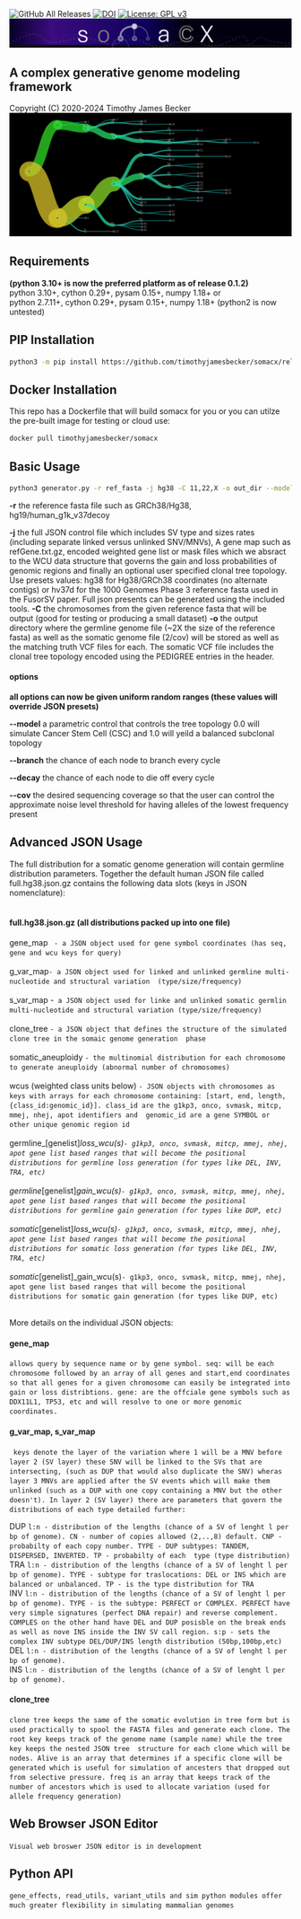![GitHub All Releases](https://img.shields.io/github/downloads/timothyjamesbecker/somacx/total.svg) [![DOI](https://zenodo.org/badge/185091540.svg)](https://zenodo.org/badge/latestdoi/185091540) [![License: GPL v3](https://img.shields.io/badge/License-GPLv3-blue.svg)](https://www.gnu.org/licenses/gpl-3.0)
![Alt text](images/somacx_logo.png?raw=true "somacx")
## A complex generative genome modeling framework
Copyright (C) 2020-2024 Timothy James Becker
![Alt text](images/clone_tree_inv.png?raw=true "somacx") <br>


## Requirements
<b>(python 3.10+ is now the preferred platform as of release 0.1.2)</b><br>
python 3.10+, cython 0.29+, pysam 0.15+, numpy 1.18+ or<br>
python 2.7.11+, cython 0.29+, pysam 0.15+, numpy 1.18+ (python2 is now untested)
## PIP Installation
```bash
python3 -m pip install https://github.com/timothyjamesbecker/somacx/releases/download/0.1.2/somacx-0.1.2.tar.gz
```

## Docker Installation
This repo has a Dockerfile that will build somacx for you or you can utilze the pre-built image for testing or cloud use:
```bash
docker pull timothyjamesbecker/somacx
```

## Basic Usage
```bash
python3 generator.py -r ref_fasta -j hg38 -C 11,22,X -o out_dir --model 0.25,0.75 --cov 2,6
```
<b>-r</b> the reference fasta file such as GRCh38/Hg38, hg19/human_g1k_v37decoy<br>

<b>-j</b> the full JSON control file which includes SV type and sizes rates (including separate linked versus unlinked SNV/MNVs), 
A gene map such as refGene.txt.gz, encoded weighted gene list or mask files which we absract to the WCU data structure that governs 
the gain and loss probabilities of genomic regions and finally an optional user specified clonal tree topology.
Use presets values: hg38 for Hg38/GRCh38 coordinates (no alternate contigs) or hv37d for the 1000 Genomes Phase 3 reference 
fasta used in the FusorSV paper.
Full json presents can be generated using the included tools.
<b>-C</b> the chromosomes from the given reference fasta that will be output (good for testing or producing a small dataset)
<b>-o</b> the output directory where the germline genome file (~2X the size of the reference fasta) as well as the somatic genome file 
(2/cov) will be stored as well as the matching truth VCF files for each. The somatic VCF file includes the clonal tree topology 
encoded using the PEDIGREE entries in the header.

#### options
<b>all options can now be given uniform random ranges (these values will override JSON presets)</b>

<b>--model</b> a parametric control that controls the tree topology 0.0 will simulate Cancer Stem Cell (CSC) and 1.0 will 
yeild a balanced subclonal topology

<b>--branch</b> the chance of each node to branch every cycle

<b>--decay</b> the chance of each node to die off every cycle

<b>--cov</b> the desired sequencing coverage so that the user can control the approximate noise level threshold for having 
alleles of the lowest frequency present

## Advanced JSON Usage
The full distribution for a somatic genome generation will contain germline distribution parameters. Together the default
human JSON file called full.hg38.json.gz contains the following data slots (keys in JSON nomenclature):<br><br>
#### full.hg38.json.gz (all distributions packed up into one file)
gene_map `` - a JSON object used for gene symbol coordinates (has seq, gene and wcu keys for query)``<br><br>
g_var_map``- a JSON object used for linked and unlinked germline multi-nucleotide and structural variation 
(type/size/frequency)``<br><br>
s_var_map -`` a JSON object used for linke and unlinked somatic germlin multi-nucleotide and structural variation
(type/size/frequency)``<br><br>
clone_tree ``- a JSON object that defines the structure of the simulated clone tree in the somaic genome generation 
phase``<br><br>
somatic_aneuploidy ``- the multinomial distribution for each chromosome to generate aneuploidy (abnormal number
of chromosomes)``<br><br>
wcus (weighted class units below) ``- JSON objects with chromosomes as keys with arrays for each chromosome containing:
[start, end, length, {class_id:genomic_id}]. class_id are the g1kp3, onco, svmask, mitcp, mmej, nhej, apot identifiers and 
genomic_id are a gene SYMBOL or other unique genomic region id``<br><br>
germline_[genelist]_loss_wcu(s)``- g1kp3, onco, svmask, mitcp, mmej, nhej, apot gene list based ranges that
will become the positional distributions for germline loss generation (for types like DEL, INV, TRA, etc)``<br><br>
germline_[genelist]_gain_wcu(s)``- g1kp3, onco, svmask, mitcp, mmej, nhej, apot gene list based ranges that
will become the positional distributions for germline gain generation (for types like DUP, etc)``<br><br>
somatic_[genelist]_loss_wcu(s)``- g1kp3, onco, svmask, mitcp, mmej, nhej, apot gene list based ranges that
will become the positional distributions for somatic loss generation (for types like DEL, INV, TRA, etc)``<br><br>
somatic_[genelist]_gain_wcu(s)``- g1kp3, onco, svmask, mitcp, mmej, nhej, apot gene list based ranges that
will become the positional distributions for somatic gain generation (for types like DUP, etc)``<br><br>

More details on the individual JSON objects: <br>

#### gene_map
``allows query by sequence name or by gene symbol. seq: will be each chromosome followed by an array of all genes and start,end
coordinates so that all genes for a given chromosome can easily be integrated into gain or loss distribtions. gene: are the offciale gene symbols
such as DDX11L1, TP53, etc and will resolve to one or more genomic coordinates.``<br>

#### g_var_map, s_var_map
`` keys denote the layer of the variation where 1 will be a MNV before layer 2 (SV layer) these SNV will be linked to the SVs
that are intersecting, (such as DUP that would also duplicate the SNV) wheras layer 3 MNVs are applied after the SV events which
will make them unlinked (such as a DUP with one copy containing a MNV but the other doesn't). In layer 2 (SV layer) there are
parameters that govern the distributions of each type detailed further:``

DUP ``l:n - distribution of the lengths (chance of a SV of lenght l per bp of genome). CN - number of copies allowed (2,..,8)
default. CNP - probabilty of each copy number. TYPE - DUP subtypes: TANDEM, DISPERSED, INVERTED. TP - probabilty of each 
type (type distribution)``<br>
TRA ``l:n - distribution of the lengths (chance of a SV of lenght l per bp of genome). TYPE - subtype for traslocations:
DEL or INS which are balanced or unbalanced. TP - is the type distribution for TRA``<br>
INV ``l:n - distribution of the lengths (chance of a SV of lenght l per bp of genome). TYPE - is the subtype: PERFECT or
COMPLEX. PERFECT have very simple signatures (perfect DNA repair) and reverse complement. COMPLES on the other hand
have DEL and DUP posisble on the break ends as well as nove INS inside the INV SV call region. s:p - sets the complex INV
subtype DEL/DUP/INS length distribution (50bp,100bp,etc)``<br>
DEL ``l:n - distribution of the lengths (chance of a SV of lenght l per bp of genome).``<br>
INS  ``l:n - distribution of the lengths (chance of a SV of lenght l per bp of genome).``

#### clone_tree
``clone tree keeps the same of the somatic evolution in tree form but is used practically to spool the FASTA files and
generate each clone. The root key keeps track of the genome name (sample name) while the tree key keeps the nested JSON tree 
structure for each clone which will be nodes. Alive is an array that determines if a specific clone will be generated
which is useful for simulation of ancesters that dropped out from selective pressure. freq is an array that keeps track of
the number of ancestors which is used to allocate variation (used for allele frequency generation)``<br>











## Web Browser JSON Editor
``Visual web broswer JSON editor is in development``

## Python API
``gene_effects, read_utils, variant_utils and sim python modules offer much greater flexibility in simulating mammalian genomes
``

























